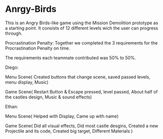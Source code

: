 # Anrgy-Birds
This is an Angry Birds-like game using the Mission Demolition prototype as a starting point. 
It consists of 12 different levels wich the user can progress through.

Procrastination Penalty: Together we completed the 3 requirements for the Procrastination Penalty on time.

The requirements each teammate contributed was 50% to 50%.

Diego: 

Menu Scene( Created buttons that change scene, saved passed levels, menu display, Music)
         
Game Scene( Restart Button & Escape pressed, level passed, About half of the castles design, Music & sound effects)

         
  Ethan: 
  
Menu Scene( Helped with Display,  Came up with name)

Game Scene( Did all visual effects, Did most castle desgins, Created a new Projectile and its code, Created big target, Different Materials )
 
